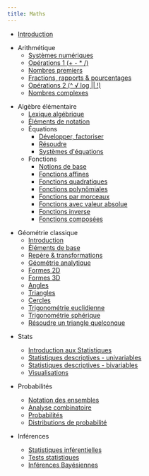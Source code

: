 ```yaml
---
title: Maths
---
```


* [Introduction](mat-intro.md)

<!-- -->

* Arithmétique
  * [Systèmes numériques](arith-intro.md)
  * [Opérations 1 (+ - * /)](arith-operations.md)
  * [Nombres premiers](arith-premiers.md)
  * [Fractions, rapports & pourcentages](arith-fractions.md)
  * [Opérations 2 (^ √ log \|\| !)](arith-operations2.md)
  * [Nombres complexes](arith-complex.md)

<!-- -->

* Algèbre élémentaire
  * [Lexique algébrique](alg-intro.md)
  * [Éléments de notation](mat-ensemble.md)
  * Équations
    * [Développer, factoriser](alg-equations.md)
    * [Résoudre](alg-equations2.md)
    * [Systèmes d'équations](alg-eq-system.md)
  * Fonctions
    * [Notions de base](alg-fonction.md)
    * [Fonctions affines](alg-fct-affine.md)
    * [Fonctions quadratiques](alg-fct-quad.md)
    * [Fonctions polynômiales](alg-fct-poly.md)
    * [Fonctions par morceaux](alg-fct-morceau.md)
    * [Fonctions avec valeur absolue](alg-fct-abs.md)
    * [Fonctions inverse](alg-fct-power.md)
    * [Fonctions composées](alg-fct-composee.md)

<!-- -->

* Géométrie classique
  * [Introduction](geo-intro.md)
  * [Éléments de base](geo-basics.md)
  * [Repère & transformations](geo-transform.md)
  * [Géométrie analytique](geo-analyse.md)
  * [Formes 2D](geo-2d.md)
  * [Formes 3D](geo-3d.md)
  * [Angles](geo-angles.md)
  * [Triangles](geo-triangle.md)
  * [Cercles](geo-cercle.md)
  * [Trigonométrie euclidienne](geo-trigo.md)
  * [Trigonométrie sphérique](geo-trigo2.md)
  * [Résoudre un triangle quelconque](geo-triangle2.md)

<!-- -->

* Stats
  * [Introduction aux Statistiques](mat-stats.md)
  * [Statistiques descriptives - univariables](mat-stats-desc.md)
  * [Statistiques descriptives - bivariables](mat-stats-desc-2.md)
  * [Visualisations](mat-visual.md)

* Probabilités
  * [Notation des ensembles](mat-ensemble.md)
  * [Analyse combinatoire](mat-combine.md)
  * [Probabilités](mat-proba.md)
  * [Distributions de probabilité](mat-proba-distribution.md)

* Inférences
  * [Statistiques inférentielles](mat-stats-inf.md)
  * [Tests statistiques](mat-stat-inf-freq.md)
  * [Inférences Bayésiennes](mat-stat-inf-bayes.md)
